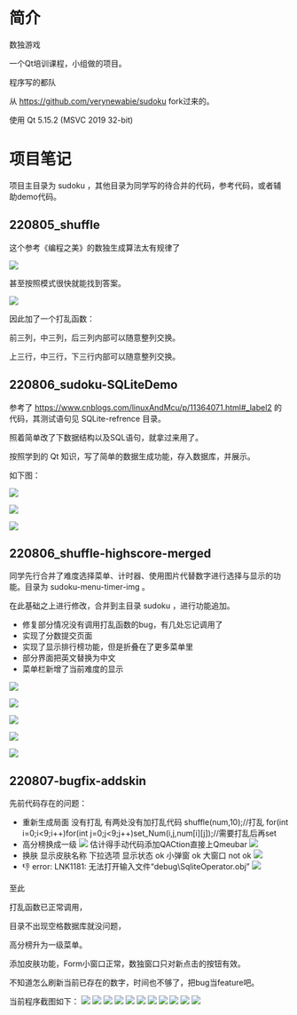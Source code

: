 # 简介

数独游戏

一个Qt培训课程，小组做的项目。

程序写的都队

从 https://github.com/verynewabie/sudoku fork过来的。

使用 Qt 5.15.2 (MSVC 2019 32-bit)

# 项目笔记

项目主目录为 sudoku ，其他目录为同学写的待合并的代码，参考代码，或者辅助demo代码。

## 220805_shuffle

这个参考《编程之美》的数独生成算法太有规律了

![](pics/algo-pic.png)

甚至按照模式很快就能找到答案。

![](pics/algo-manner.jpg)

因此加了一个打乱函数：

前三列，中三列，后三列内部可以随意整列交换。

上三行，中三行，下三行内部可以随意整列交换。

## 220806_sudoku-SQLiteDemo

参考了 https://www.cnblogs.com/linuxAndMcu/p/11364071.html#_label2 的代码，其测试语句见 SQLite-refrence 目录。

照着简单改了下数据结构以及SQL语句，就拿过来用了。

按照学到的 Qt 知识，写了简单的数据生成功能，存入数据库，并展示。

如下图：

![](pics/sqlite_01.png)

![](pics/sqlite_02.png)

![](pics/sqlite_03.png)

## 220806_shuffle-highscore-merged

同学先行合并了难度选择菜单、计时器、使用图片代替数字进行选择与显示的功能。目录为 sudoku-menu-timer-img 。

在此基础之上进行修改，合并到主目录 sudoku ，进行功能追加。

- 修复部分情况没有调用打乱函数的bug，有几处忘记调用了
- 实现了分数提交页面
- 实现了显示排行榜功能，但是折叠在了更多菜单里
- 部分界面把英文替换为中文
- 菜单栏新增了当前难度的显示

![](pics/220806_shuffle-highscore-merged-01.png)

![](pics/220806_shuffle-highscore-merged-02.png)

![](pics/220806_shuffle-highscore-merged-03.png)

![](pics/220806_shuffle-highscore-merged-04.png)

![](pics/220806_shuffle-highscore-merged-05.png)

## 220807-bugfix-addskin

先前代码存在的问题：

- 重新生成局面  没有打乱
有两处没有加打乱代码
    shuffle(num,10);//打乱
    for(int i=0;i<9;i++)for(int j=0;j<9;j++)set_Num(i,j,num[i][j]);//需要打乱后再set
- 高分榜换成一级
![](pics/220807-bugfix-addskin-01.png)
估计得手动代码添加QACtion直接上Qmeubar
![](pics/220807-bugfix-addskin-02.png)
- 换肤 显示皮肤名称
下拉选项 显示状态 ok
小弹窗 ok
大窗口 not ok
![](pics/220807-bugfix-addskin-03.png)
- :-1: error: LNK1181: 无法打开输入文件“debug\SqliteOperator.obj”
![](pics/220807-bugfix-addskin-04.png)

至此

打乱函数已正常调用，

目录不出现空格数据库就没问题，

高分榜升为一级菜单。

添加皮肤功能，Form小窗口正常，数独窗口只对新点击的按钮有效。

不知道怎么刷新当前已存在的数字，时间也不够了，把bug当feature吧。

当前程序截图如下：
![](pics/220807-bugfix-addskin-001.png)
![](pics/220807-bugfix-addskin-002.png)
![](pics/220807-bugfix-addskin-003.png)
![](pics/220807-bugfix-addskin-004.png)
![](pics/220807-bugfix-addskin-005.png)
![](pics/220807-bugfix-addskin-006.png)
![](pics/220807-bugfix-addskin-007.png)
![](pics/220807-bugfix-addskin-008.png)
![](pics/220807-bugfix-addskin-009.png)
![](pics/220807-bugfix-addskin-010.png)
![](pics/220807-bugfix-addskin-011.png)